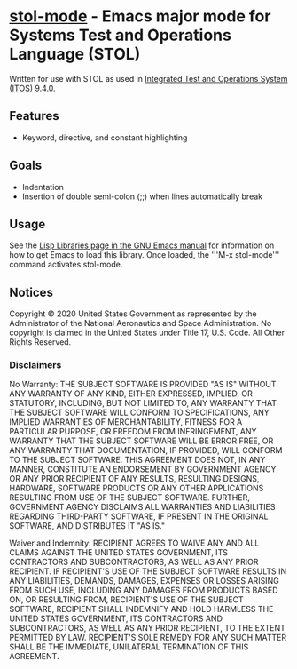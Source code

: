 **[stol-mode](https://github.com/leighgarbs/stol-mode)** -
  Emacs major mode for Systems Test and Operations Language (STOL)
==========================================================

Written for use with STOL as used in [Integrated Test and Operations System
(ITOS)](https://itos.gsfc.nasa.gov/) 9.4.0.

## Features ##
* Keyword, directive, and constant highlighting

## Goals ##
* Indentation
* Insertion of double semi-colon (;;) when lines automatically break

## Usage ##
See the [Lisp Libraries page in the GNU Emacs
manual](https://www.gnu.org/software/emacs/manual/html_node/emacs/Lisp-Libraries.html) for information on how
to get Emacs to load this library. Once loaded, the '''M-x stol-mode''' command activates stol-mode.

## Notices

Copyright © 2020 United States Government as represented by the Administrator of the National Aeronautics and
Space Administration.  No copyright is claimed in the United States under Title 17, U.S. Code. All Other
Rights Reserved.

### Disclaimers

No Warranty: THE SUBJECT SOFTWARE IS PROVIDED "AS IS" WITHOUT ANY WARRANTY OF ANY KIND, EITHER EXPRESSED,
IMPLIED, OR STATUTORY, INCLUDING, BUT NOT LIMITED TO, ANY WARRANTY THAT THE SUBJECT SOFTWARE WILL CONFORM TO
SPECIFICATIONS, ANY IMPLIED WARRANTIES OF MERCHANTABILITY, FITNESS FOR A PARTICULAR PURPOSE, OR FREEDOM FROM
INFRINGEMENT, ANY WARRANTY THAT THE SUBJECT SOFTWARE WILL BE ERROR FREE, OR ANY WARRANTY THAT DOCUMENTATION,
IF PROVIDED, WILL CONFORM TO THE SUBJECT SOFTWARE. THIS AGREEMENT DOES NOT, IN ANY MANNER, CONSTITUTE AN
ENDORSEMENT BY GOVERNMENT AGENCY OR ANY PRIOR RECIPIENT OF ANY RESULTS, RESULTING DESIGNS, HARDWARE, SOFTWARE
PRODUCTS OR ANY OTHER APPLICATIONS RESULTING FROM USE OF THE SUBJECT SOFTWARE.  FURTHER, GOVERNMENT AGENCY
DISCLAIMS ALL WARRANTIES AND LIABILITIES REGARDING THIRD-PARTY SOFTWARE, IF PRESENT IN THE ORIGINAL SOFTWARE,
AND DISTRIBUTES IT "AS IS."

Waiver and Indemnity: RECIPIENT AGREES TO WAIVE ANY AND ALL CLAIMS AGAINST THE UNITED STATES GOVERNMENT, ITS
CONTRACTORS AND SUBCONTRACTORS, AS WELL AS ANY PRIOR RECIPIENT.  IF RECIPIENT'S USE OF THE SUBJECT SOFTWARE
RESULTS IN ANY LIABILITIES, DEMANDS, DAMAGES, EXPENSES OR LOSSES ARISING FROM SUCH USE, INCLUDING ANY DAMAGES
FROM PRODUCTS BASED ON, OR RESULTING FROM, RECIPIENT'S USE OF THE SUBJECT SOFTWARE, RECIPIENT SHALL INDEMNIFY
AND HOLD HARMLESS THE UNITED STATES GOVERNMENT, ITS CONTRACTORS AND SUBCONTRACTORS, AS WELL AS ANY PRIOR
RECIPIENT, TO THE EXTENT PERMITTED BY LAW.  RECIPIENT'S SOLE REMEDY FOR ANY SUCH MATTER SHALL BE THE
IMMEDIATE, UNILATERAL TERMINATION OF THIS AGREEMENT.
